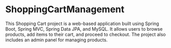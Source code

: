 # ShoppingCartManagement
This Shopping Cart project is a web-based application built using Spring Boot, Spring MVC, Spring Data JPA, and MySQL. It allows users to browse products, add items to their cart, and proceed to checkout. The project also includes an admin panel for managing products.
